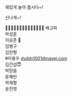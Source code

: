 재밌게 놀아 봅시다~!

신나게~!

👻👻👻👻👻👻👻👻👻👻👻👻👻👻
배고파 <br>
박성훈 <br> 
이승준 🍎 <br>
임병구 <br>
김찬형 <br>
#이용우 dyddn1001@naver.com <br>
김건섭😇 <br>
박믿음 <br>
윤혜빈<br>
박재형<br>
윤진영<br>
